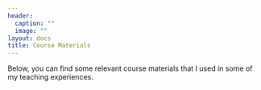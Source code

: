 ```yaml
---
header:
  caption: ""
  image: ""
layout: docs
title: Course Materials
---
```


Below, you can find some relevant course materials that I used in some of my teaching experiences. 